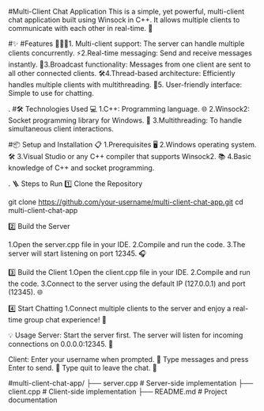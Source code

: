 
#Multi-Client Chat Application
This is a simple, yet powerful, multi-client chat application built using Winsock in C++. It allows multiple clients to communicate with each other in real-time. 🚀


#✨ #Features
🧑‍🤝‍🧑1. Multi-client support: The server can handle multiple clients concurrently.
⚡2.Real-time messaging: Send and receive messages instantly.
📣3.Broadcast functionality: Messages from one client are sent to all other connected clients.
🛠️4.Thread-based architecture: Efficiently handles multiple clients with multithreading.
💬5. User-friendly interface: Simple to use for chatting.

.
#🛠️ Technologies Used
💻 1.C++: Programming language.
🌐 2.Winsock2: Socket programming library for Windows.
🧵 3.Multithreading: To handle simultaneous client interactions.



#📦 Setup and Installation
📋 1.Prerequisites
🖥️ 2.Windows operating system.
🛠️ 3.Visual Studio or any C++ compiler that supports Winsock2.
📚 4.Basic knowledge of C++ and socket programming.

.
🪜 Steps to Run
1️⃣ Clone the Repository

git clone https://github.com/your-username/multi-client-chat-app.git
cd multi-client-chat-app

2️⃣ Build the Server

1.Open the server.cpp file in your IDE.
2.Compile and run the code.
3.The server will start listening on port 12345. 🎧

3️⃣ Build the Client
1.Open the client.cpp file in your IDE.
2.Compile and run the code.
3.Connect to the server using the default IP (127.0.0.1) and port (12345). 🌐

4️⃣ Start Chatting
1.Connect multiple clients to the server and enjoy a real-time group chat experience! 🎉

💡 Usage
Server:
Start the server first.
The server will listen for incoming connections on 0.0.0.0:12345. 🎯


Client:
Enter your username when prompted. 📝
Type messages and press Enter to send. 💌
Type quit to leave the chat. 🛑
 

#multi-client-chat-app/
├── server.cpp       # Server-side implementation
├── client.cpp       # Client-side implementation
├── README.md        # Project documentation


